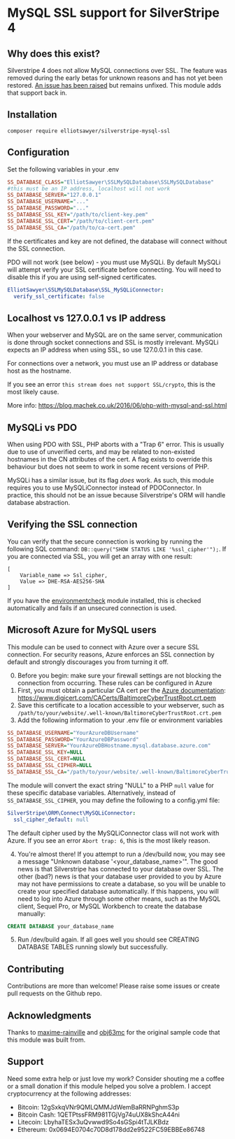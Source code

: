 MySQL SSL support for SilverStripe 4
====================================

Why does this exist?
--------------------
Silverstripe 4 does not allow MySQL connections over SSL. The feature was removed during the early betas for unknown reasons and has not yet been restored. [An issue has been raised](https://github.com/silverstripe/silverstripe-framework/issues/8871) but remains unfixed. This module adds that support back in.

Installation
------------
`composer require elliotsawyer/silverstripe-mysql-ssl`

Configuration
-------------
Set the following variables in your .env
```ini
SS_DATABASE_CLASS="ElliotSawyer\SSLMySQLDatabase\SSLMySQLDatabase"
#this must be an IP address, localhost will not work
SS_DATABASE_SERVER="127.0.0.1"
SS_DATABASE_USERNAME="..."
SS_DATABASE_PASSWORD="..."
SS_DATABASE_SSL_KEY="/path/to/client-key.pem"
SS_DATABASE_SSL_CERT="/path/to/client-cert.pem"
SS_DATABASE_SSL_CA="/path/to/ca-cert.pem"
```

If the certificates and key are not defined, the database will connect without the SSL connection.

PDO will not work (see below) - you must use MySQLi. By default MySQLi will attempt verify your SSL certificate before connecting. You will need to disable this if you are using self-signed certificates.
```yml
ElliotSawyer\SSLMySQLDatabase\SSL_MySQLiConnector:
  verify_ssl_certificate: false
```

Localhost vs 127.0.0.1 vs IP address
------------------------------------
When your webserver and MySQL are on the same server, communication is done through socket connections and SSL is mostly irrelevant. MySQLi expects an IP address when using SSL, so use 127.0.0.1 in this case.

For connections over a network, you must use an IP address or database host as the hostname.

If you see an error `this stream does not support SSL/crypto`, this is the most likely cause.

More info: https://blog.machek.co.uk/2016/06/php-with-mysql-and-ssl.html

MySQLi vs PDO
-------------
When using PDO with SSL, PHP aborts with a "Trap 6" error. This is usually due to use of unverified certs, and may be related to non-existed hostnames in the CN attributes of the cert. A flag exists to override this behaviour but does not seem to work in some recent versions of PHP.

MySQLi has a similar issue, but its flag _does_ work. As such, this module requires you to use MySQLiConnector instead of PDOConnector. In practice, this should not be an issue because Silverstripe's ORM will handle database abstraction.


Verifying the SSL connection
----------------------------
You can verify that the secure connection is working by running the following SQL command: `DB::query("SHOW STATUS LIKE '%ssl_cipher'");`. If you are connected via SSL, you will get an array with one result: 
```
[
    Variable_name => Ssl_cipher,
    Value => DHE-RSA-AES256-SHA
]
```

If you have the [environmentcheck](https://github.com/silverstripe/silverstripe-environmentcheck) module installed, this is checked automatically and fails if an unsecured connection is used.

Microsoft Azure for MySQL users
-------------------------------
This module can be used to connect with Azure over a secure SSL connection. For security reasons, Azure enforces an SSL connection by default and strongly discourages you from turning it off. 

0. Before you begin: make sure your firewall settings are not blocking the connection from occurring. These rules can be configured in Azure
1. First, you must obtain a particular CA cert per the [Azure documentation](https://docs.microsoft.com/en-us/azure/mysql/howto-configure-ssl): https://www.digicert.com/CACerts/BaltimoreCyberTrustRoot.crt.pem
2. Save this certificate to a location accessible to your webserver, such as `/path/to/your/website/.well-known/BaltimoreCyberTrustRoot.crt.pem`
3. Add the following information to your .env file or environment variables
```ini
SS_DATABASE_USERNAME="YourAzureDBUsername"
SS_DATABASE_PASSWORD="YourAzureDBPassword"
SS_DATABASE_SERVER="YourAzureDBHostname.mysql.database.azure.com"
SS_DATABASE_SSL_KEY=NULL
SS_DATABASE_SSL_CERT=NULL
SS_DATABASE_SSL_CIPHER=NULL
SS_DATABASE_SSL_CA="/path/to/your/website/.well-known/BaltimoreCyberTrustRoot.crt.pem"
```
The module will convert the exact string "NULL" to a PHP `null` value for these specific database variables. Alternatively, instead of `SS_DATABASE_SSL_CIPHER`, you may define the following to a config.yml file:
```yml
SilverStripe\ORM\Connect\MySQLiConnector:
  ssl_cipher_default: null
```
The default cipher used by the MySQLiConnector class will not work with Azure. If you see an error `Abort trap: 6`, this is the most likely reason.

4. You're almost there! If you attempt to run a /dev/build now, you may see a message "Unknown database '<your_database_name>'". The good news is that Silverstripe has connected to your database over SSL. The other (bad?) news is that your database user provided to you by Azure may not have permissions to create a database, so you will be unable to create your specified database automatically. If this happens, you will need to log into Azure through some other means, such as the MySQL client, Sequel Pro, or MySQL Workbench to create the database manually:
```sql
CREATE DATABASE your_database_name
```
5. Run /dev/build again. If all goes well you should see CREATING DATABASE TABLES running slowly but successfully.

Contributing
------------
Contributions are more than welcome! Please raise some issues or create pull requests on the Github repo.

Acknowledgments
------------
Thanks to [maxime-rainville](https://github.com/maxime-rainville) and [obj63mc](https://github.com/obj63mc) for the original sample code that this module was built from.

Support
--------
Need some extra help or just love my work? Consider shouting me a coffee or a small donation if this module helped you solve a problem. I accept cryptocurrency at the following addresses:
* Bitcoin: 12gSxkqVNr9QMLQMMJdWemBaRRNPghmS3p
* Bitcoin Cash: 1QETPtssFRM981TGjVg74uUX8kShcA44ni
* Litecoin: LbyhaTESx3uQvwwd9So4sGSpi4tTJLKBdz
* Ethereum: 0x0694E0704c70D8d178dd2e9522FC59EBBEe86748
